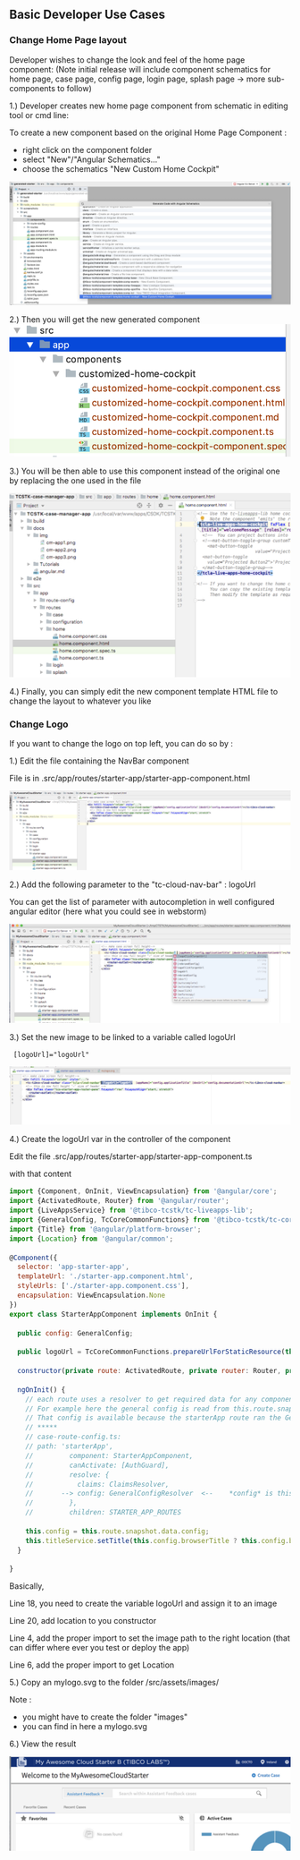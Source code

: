 ## Basic Developer Use Cases


### Change Home Page layout

Developer wishes to change the look and feel of the home page component:
(Note initial release will include component schematics for home page, case page, config page, login page, splash page → more sub-components to follow)

1.) Developer creates new home page component from schematic in editing tool or cmd line:

To create a new component based on the original Home Page Component :
- right click on the component folder
- select "New"/"Angular Schematics..."
- choose the schematics "New Custom Home Cockpit"

![](003-home-component-schematic.png)

2.) Then you will get the new generated component
![](003-new-home-component-directory.png)

3.) You will be then able to use this component instead of the original one by replacing the one used in the file 

![](003-edit-original-route-html.png)


4.) Finally, you can simply edit the new component template HTML file to change the layout to whatever you like


### Change Logo

If you want to change the logo on top left, you can do so by :

1.) Edit the file containing the NavBar component

File is in .src/app/routes/starter-app/starter-app-component.html

![](003-change-logo-1.png)

2.) Add the following parameter to the "tc-cloud-nav-bar" : logoUrl

You can get the list of parameter with autocompletion in well configured angular editor (here what you could see in webstorm)


![](003-autocompletion-logo.png)


3.) Set the new image to be linked to a variable called logoUrl

```
 [logoUrl]="logoUrl"
```

![](003-logoparam-html.png)


4.) Create the logoUrl var in the controller of the component

Edit the file .src/app/routes/starter-app/starter-app-component.ts

with that content

```javascript
import {Component, OnInit, ViewEncapsulation} from '@angular/core';
import {ActivatedRoute, Router} from '@angular/router';
import {LiveAppsService} from '@tibco-tcstk/tc-liveapps-lib';
import {GeneralConfig, TcCoreCommonFunctions} from '@tibco-tcstk/tc-core-lib';
import {Title} from '@angular/platform-browser';
import {Location} from '@angular/common';

@Component({
  selector: 'app-starter-app',
  templateUrl: './starter-app.component.html',
  styleUrls: ['./starter-app.component.css'],
  encapsulation: ViewEncapsulation.None
})
export class StarterAppComponent implements OnInit {

  public config: GeneralConfig;

  public logoUrl = TcCoreCommonFunctions.prepareUrlForStaticResource(this.location, 'assets/images/mylogo.svg');

  constructor(private route: ActivatedRoute, private router: Router, private titleService: Title,  private location: Location) { }

  ngOnInit() {
    // each route uses a resolver to get required data for any components it uses
    // For example here the general config is read from this.route.snapshot.data.config
    // That config is available because the starterApp route ran the GeneralConfigResolver when defined in case-route-config.ts
    // *****
    // case-route-config.ts:
    // path: 'starterApp',
    //         component: StarterAppComponent,
    //         canActivate: [AuthGuard],
    //         resolve: {
    //           claims: ClaimsResolver,
    //       --> config: GeneralConfigResolver  <--    *config* is this.route.snapshot.data.config below
    //         },
    //         children: STARTER_APP_ROUTES

    this.config = this.route.snapshot.data.config;
    this.titleService.setTitle(this.config.browserTitle ? this.config.browserTitle : 'Tibco Cloud Starters');
  }

}
```

Basically, 

Line 18, you need to create the variable logoUrl and assign it to an image

Line 20, add location to you constructor

Line 4, add the proper import to set the image path to the right location (that can differ where ever you test or deploy the app)

Line 6, add the proper import to get Location


5.) Copy an mylogo.svg to the folder /src/assets/images/

Note : 

- you might have to create the folder "images"
- you can find in here a mylogo.svg


6.) View the result

![](003-result-change.png)

